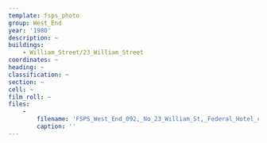 ```yaml
---
template: fsps_photo
group: West_End
year: '1980'
description: ~
buildings:
    - William_Street/23_William_Street
coordinates: ~
heading: ~
classification: ~
section: ~
cell: ~
film_roll: ~
files:
    -
        filename: 'FSPS_West_End_092,_No_23_William_St,_Federal_Hotel_courtyard,_WE-4,_1980.png'
        caption: ''
---
```

